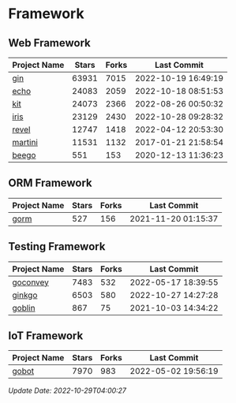 # Framework

## Web Framework
| Project Name | Stars | Forks | Last Commit |
| ------------ | ----- | ----- | ----------- |
| [gin](https://github.com/gin-gonic/gin) | 63931 | 7015 | 2022-10-19 16:49:19 |
| [echo](https://github.com/labstack/echo) | 24083 | 2059 | 2022-10-18 08:51:53 |
| [kit](https://github.com/go-kit/kit) | 24073 | 2366 | 2022-08-26 00:50:32 |
| [iris](https://github.com/kataras/iris) | 23129 | 2430 | 2022-10-28 09:28:32 |
| [revel](https://github.com/revel/revel) | 12747 | 1418 | 2022-04-12 20:53:30 |
| [martini](https://github.com/go-martini/martini) | 11531 | 1132 | 2017-01-21 21:58:54 |
| [beego](https://github.com/astaxie/beego) | 551 | 153 | 2020-12-13 11:36:23 |

## ORM Framework
| Project Name | Stars | Forks | Last Commit |
| ------------ | ----- | ----- | ----------- |
| [gorm](https://github.com/jinzhu/gorm) | 527 | 156 | 2021-11-20 01:15:37 |

## Testing Framework
| Project Name | Stars | Forks | Last Commit |
| ------------ | ----- | ----- | ----------- |
| [goconvey](https://github.com/smartystreets/goconvey) | 7483 | 532 | 2022-05-17 18:39:55 |
| [ginkgo](https://github.com/onsi/ginkgo) | 6503 | 580 | 2022-10-27 14:27:28 |
| [goblin](https://github.com/franela/goblin) | 867 | 75 | 2021-10-03 14:34:22 |

## IoT Framework
| Project Name | Stars | Forks | Last Commit |
| ------------ | ----- | ----- | ----------- |
| [gobot](https://github.com/hybridgroup/gobot) | 7970 | 983 | 2022-05-02 19:56:19 |

*Update Date: 2022-10-29T04:00:27*